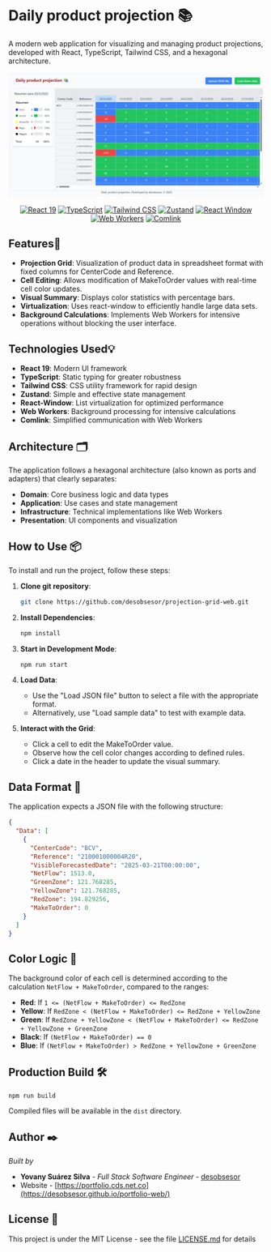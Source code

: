 # Daily product projection 📚

A modern web application for visualizing and managing product projections, developed with React, TypeScript, Tailwind CSS, and a hexagonal architecture.

<p align="center">
  <img src="./public/projection-grid-web-min.png" alt="Logo" width="700" height="auto">
</p>

<p align="center">
<a href="https://reactjs.org/" target="_blank"><img src="https://img.shields.io/badge/React-19-blue" alt="React 19"></a>
<a href="https://www.typescriptlang.org/" target="_blank"><img src="https://img.shields.io/badge/TypeScript-4.5-blue" alt="TypeScript"></a>
<a href="https://tailwindcss.com/" target="_blank"><img src="https://img.shields.io/badge/Tailwind%20CSS-3.0-blue" alt="Tailwind CSS"></a>
<a href="https://github.com/pmndrs/zustand" target="_blank"><img src="https://img.shields.io/badge/Zustand-3.5-blue" alt="Zustand"></a>
<a href="https://react-window.now.sh/" target="_blank"><img src="https://img.shields.io/badge/React%20Window-1.8-blue" alt="React Window"></a>
<a href="https://developer.mozilla.org/en-US/docs/Web/API/Web_Workers_API" target="_blank"><img src="https://img.shields.io/badge/Web%20Workers-API-blue" alt="Web Workers"></a>
<a href="https://github.com/GoogleChromeLabs/comlink" target="_blank"><img src="https://img.shields.io/badge/Comlink-4.3-blue" alt="Comlink"></a>
</p>

## Features📍

- **Projection Grid**: Visualization of product data in spreadsheet format with fixed columns for CenterCode and Reference.
- **Cell Editing**: Allows modification of MakeToOrder values with real-time cell color updates.
- **Visual Summary**: Displays color statistics with percentage bars.
- **Virtualization**: Uses react-window to efficiently handle large data sets.
- **Background Calculations**: Implements Web Workers for intensive operations without blocking the user interface.

## Technologies Used💡

- **React 19**: Modern UI framework
- **TypeScript**: Static typing for greater robustness
- **Tailwind CSS**: CSS utility framework for rapid design
- **Zustand**: Simple and effective state management
- **React-Window**: List virtualization for optimized performance
- **Web Workers**: Background processing for intensive calculations
- **Comlink**: Simplified communication with Web Workers

## Architecture 🗂️

The application follows a hexagonal architecture (also known as ports and adapters) that clearly separates:

- **Domain**: Core business logic and data types
- **Application**: Use cases and state management
- **Infrastructure**: Technical implementations like Web Workers
- **Presentation**: UI components and visualization

## How to Use 📦
To install and run the project, follow these steps:

1. **Clone git repository**:
   ```bash 
   git clone https://github.com/desobsesor/projection-grid-web.git
   ```

2. **Install Dependencies**:
   ```bash 
   npm install
   ```

3. **Start in Development Mode**:
   ```bash
   npm run start
   ```

4. **Load Data**:
   - Use the "Load JSON file" button to select a file with the appropriate format.
   - Alternatively, use "Load sample data" to test with example data.

5. **Interact with the Grid**:
   - Click a cell to edit the MakeToOrder value.
   - Observe how the cell color changes according to defined rules.
   - Click a date in the header to update the visual summary.

## Data Format 📌

The application expects a JSON file with the following structure:

```json
{
  "Data": [
    {
      "CenterCode": "BCV",
      "Reference": "210001000004R20",
      "VisibleForecastedDate": "2025-03-21T00:00:00",
      "NetFlow": 1513.0,
      "GreenZone": 121.768285,
      "YellowZone": 121.768285,
      "RedZone": 194.829256,
      "MakeToOrder": 0
    }
  ]
}
```

## Color Logic 🧪

The background color of each cell is determined according to the calculation `NetFlow + MakeToOrder`, compared to the ranges:

- **Red**: If `1 <= (NetFlow + MakeToOrder) <= RedZone`
- **Yellow**: If `RedZone < (NetFlow + MakeToOrder) <= RedZone + YellowZone`
- **Green**: If `RedZone + YellowZone < (NetFlow + MakeToOrder) <= RedZone + YellowZone + GreenZone`
- **Black**: If `(NetFlow + MakeToOrder) == 0`
- **Blue**: If `(NetFlow + MakeToOrder) > RedZone + YellowZone + GreenZone`

## Production Build 🛠️

```
npm run build
```
Compiled files will be available in the `dist` directory.

## Author ✒️

_Built by_

- **Yovany Suárez Silva** - _Full Stack Software Engineer_ - [desobsesor](https://github.com/desobsesor)
- Website - [https://portfolio.cds.net.co](https://desobsesor.github.io/portfolio-web/)

## License 📄

This project is under the MIT License - see the file [LICENSE.md](LICENSE.md) for details
